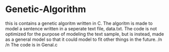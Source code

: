 # Genetic-Algorithm
this is contains a  genetic algoritm written in C.
The algoritm is made to model a sentence written in a seperate text file, data.txt.
The code is not optimized for the purpose of modeling the text sample, but is instead, made as a general model so that it could model to fit other things in the future.
/n
/n
The code is in Genal.c
